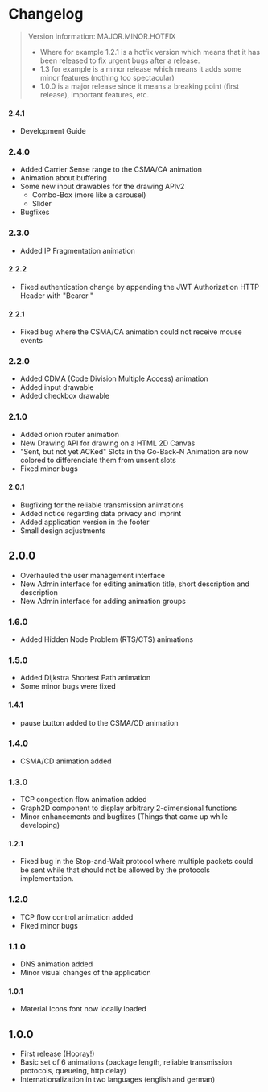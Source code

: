 # Changelog

> Version information: MAJOR.MINOR.HOTFIX
> - Where for example 1.2.1 is a hotfix version which means that it has been released to fix urgent bugs after a release.
> - 1.3 for example is a minor release which means it adds some minor features (nothing too spectacular)
> - 1.0.0 is a major release since it means a breaking point (first release), important features, etc.

#### 2.4.1

- Development Guide

### 2.4.0
- Added Carrier Sense range to the CSMA/CA animation
- Animation about buffering
- Some new input drawables for the drawing APIv2
    - Combo-Box (more like a carousel)
    - Slider
- Bugfixes

### 2.3.0
- Added IP Fragmentation animation

#### 2.2.2
- Fixed authentication change by appending the JWT Authorization HTTP Header with "Bearer "

#### 2.2.1
- Fixed bug where the CSMA/CA animation could not receive mouse events

### 2.2.0
- Added CDMA (Code Division Multiple Access) animation
- Added input drawable
- Added checkbox drawable

### 2.1.0
- Added onion router animation
- New Drawing API for drawing on a HTML 2D Canvas
- "Sent, but not yet ACKed" Slots in the Go-Back-N Animation are now colored to differenciate them from unsent slots
- Fixed minor bugs

#### 2.0.1
- Bugfixing for the reliable transmission animations
- Added notice regarding data privacy and imprint
- Added application version in the footer
- Small design adjustments

## 2.0.0
- Overhauled the user management interface
- New Admin interface for editing animation title, short description and description
- New Admin interface for adding animation groups

### 1.6.0
- Added Hidden Node Problem (RTS/CTS) animations

### 1.5.0
- Added Dijkstra Shortest Path animation
- Some minor bugs were fixed

#### 1.4.1
- pause button added to the CSMA/CD animation

### 1.4.0
- CSMA/CD animation added

### 1.3.0
- TCP congestion flow animation added
- Graph2D component to display arbitrary 2-dimensional functions
- Minor enhancements and bugfixes (Things that came up while developing)

#### 1.2.1
- Fixed bug in the Stop-and-Wait protocol where multiple packets could be sent while that should not be allowed by the protocols implementation.

### 1.2.0
- TCP flow control animation added
- Fixed minor bugs

### 1.1.0
- DNS animation added
- Minor visual changes of the application

#### 1.0.1
- Material Icons font now locally loaded

## 1.0.0
- First release (Hooray!)
- Basic set of 6 animations (package length, reliable transmission protocols, queueing, http delay)
- Internationalization in two languages (english and german)
